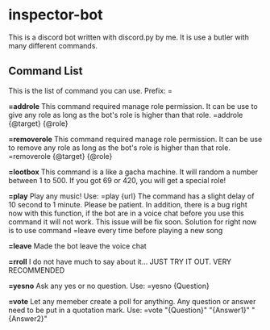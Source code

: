 # inspector-bot

This is a discord bot written with discord.py by me.
It is use a butler with many different commands.

## Command List

This is the list of command you can use. Prefix: =

**=addrole**
This command required manage role permission. It can be use to give any role as long as the bot's role is higher than that role. =addrole {@target} {@role}

**=removerole**
This command required manage role permission. It can be use to remove any role as long as the bot's role is higher than that role. =removerole {@target} {@role}

**=lootbox**
This command is a like a gacha machine. It will random a number between 1 to 500. If you got 69 or 420, you will get a special role!

**=play**
Play any music! Use: =play {url} The command has a slight delay of 10 second to 1 minute. Please be patient. In addition, there is a bug right now with this function, if the bot are in a voice chat before you use this command it will not work. This issue will be fix soon. Solution for right now is to use command =leave every time before playing a new song

**=leave**
Made the bot leave the voice chat

**=rroll**
I do not have much to say about it... JUST TRY IT OUT. VERY RECOMMENDED

**=yesno**
Ask any yes or no question. Use: =yesno {Question}

**=vote**
Let any memeber create a poll for anything. Any question or answer need to be put in a quotation mark. Use: =vote "{Question}" "{Answer1}" "{Answer2}"
